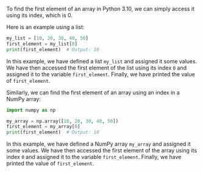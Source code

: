 To find the first element of an array in Python 3.10, we can simply access it using its index, which is 0.

Here is an example using a list:

```python
my_list = [10, 20, 30, 40, 50]
first_element = my_list[0]
print(first_element)  # Output: 10
```

In this example, we have defined a list `my_list` and assigned it some values. We have then accessed the first element of the list using its index `0` and assigned it to the variable `first_element`. Finally, we have printed the value of `first_element`.

Similarly, we can find the first element of an array using an index in a NumPy array:

```python
import numpy as np

my_array = np.array([10, 20, 30, 40, 50])
first_element = my_array[0]
print(first_element)  # Output: 10
```

In this example, we have defined a NumPy array `my_array` and assigned it some values. We have then accessed the first element of the array using its index `0` and assigned it to the variable `first_element`. Finally, we have printed the value of `first_element`.